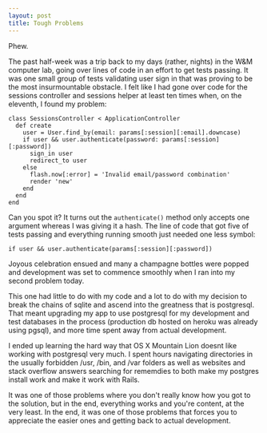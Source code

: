 ```yaml
---
layout: post
title: Tough Problems
---
```


Phew.

The past half-week was a trip back to my days (rather, nights) in the W&M computer lab, going over lines of code in an effort to get tests passing. It was one small group of tests validating user sign in that was proving to be the most insurmountable obstacle. I felt like I had gone over code for the sessions controller and sessions helper at least ten times when, on the eleventh, I found my problem:


	class SessionsController < ApplicationController
	  def create
		user = User.find_by(email: params[:session][:email].downcase)
		if user && user.authenticate(password: params[:session][:password])
		  sign_in user
		  redirect_to user
		else
		  flash.now[:error] = 'Invalid email/password combination'
		  render 'new'
		end
	  end
	end

Can you spot it? It turns out the <code>authenticate()</code> method only accepts one argument whereas I was giving it a hash. The line of code that got five of tests passing and everything running smooth just needed one less symbol:

	if user && user.authenticate(params[:session][:password])

Joyous celebration ensued and many a champagne bottles were popped and development was set to commence smoothly when I ran into my second problem today.

This one had little to do with my code and a lot to do with my decision to break the chains of sqlite and ascend into the greatness that is postgresql. That meant upgrading my app to use postgresql for my development and test databases in the process (production db hosted on heroku was already using pgsql), and more time spent away from actual development.

I ended up learning the hard way that OS X Mountain Lion doesnt like working with postgresql very much. I spent hours navigating directories in the usually forbidden /usr, /bin, and /var folders as well as websites and stack overflow answers searching for rememdies to both make my postgres install work and make it work with Rails.

It was one of those problems where you don't really know how you got to the solution, but in the end, everything works and you're content, at the very least. In the end, it was one of those problems that forces you to appreciate the easier ones and getting back to actual development.